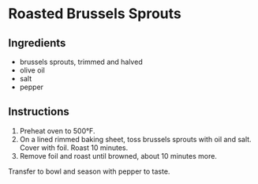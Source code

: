 # Roasted Brussels Sprouts

## Ingredients

- brussels sprouts, trimmed and halved
- olive oil
- salt
- pepper

## Instructions

1. Preheat oven to 500°F.
2. On a lined rimmed baking sheet, toss brussels sprouts with oil and salt. Cover with foil. Roast 10 minutes.
3. Remove foil and roast until browned, about 10 minutes more.

Transfer to bowl and season with pepper to taste.
